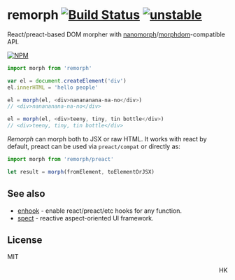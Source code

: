 # remorph [![Build Status](https://travis-ci.org/dy/remorph.svg?branch=master)](https://travis-ci.org/dy/remorph) [![unstable](https://img.shields.io/badge/stability-unstable-yellow.svg)](http://github.com/badges/stability-badges)

React/preact-based DOM morpher with [nanomorph](https://github.com/choojs/nanomorph)/[morphdom](https://ghub.io/morphdom)-compatible API.

[![NPM](https://nodei.co/npm/@dy/remorph.png?mini=true)](https://nodei.co/npm/@dy/remorph/)

```js
import morph from 'remorph'

var el = document.createElement('div')
el.innerHTML = 'hello people'

el = morph(el, <div>nanananana-na-no</div>)
// <div>nanananana-na-no</div>

el = morph(el, <div>teeny, tiny, tin bottle</div>)
// <div>teeny, tiny, tin bottle</div>
```

_Remorph_ can morph both to JSX or raw HTML. It works with react by default, preact can be used via `preact/compat` or directly as:

```js
import morph from 'remorph/preact'

let result = morph(fromElement, toElementOrJSX)
```

## See also

* [enhook](https://ghub.io/enhook) - enable react/preact/etc hooks for any function.
* [spect](https://ghub.io/spect) - reactive aspect-oriented UI framework.
<!-- * [jquery-react](https://ghub.io/jquery-react) - connect react to jquery with ease. -->


## License

MIT

<p align="right">HK</p>
